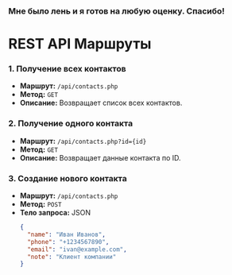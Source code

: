 ### Мне было лень и я готов на любую оценку. Спасибо!

# REST API Маршруты

### 1. Получение всех контактов

- **Маршрут:** `/api/contacts.php`
- **Метод:** `GET`
- **Описание:** Возвращает список всех контактов.

### 2. Получение одного контакта

- **Маршрут:** `/api/contacts.php?id={id}`
- **Метод:** `GET`
- **Описание:** Возвращает данные контакта по ID.

### 3. Создание нового контакта

- **Маршрут:** `/api/contacts.php`
- **Метод:** `POST`
- **Тело запроса:** JSON
  ```json
  {
    "name": "Иван Иванов",
    "phone": "+1234567890",
    "email": "ivan@example.com",
    "note": "Клиент компании"
  }
  ```

```

```
